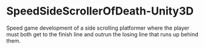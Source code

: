 # SpeedSideScrollerOfDeath-Unity3D
Speed game development of a side scrolling platformer where the player must both get to the finish line and outrun the losing line that runs up behind them.
